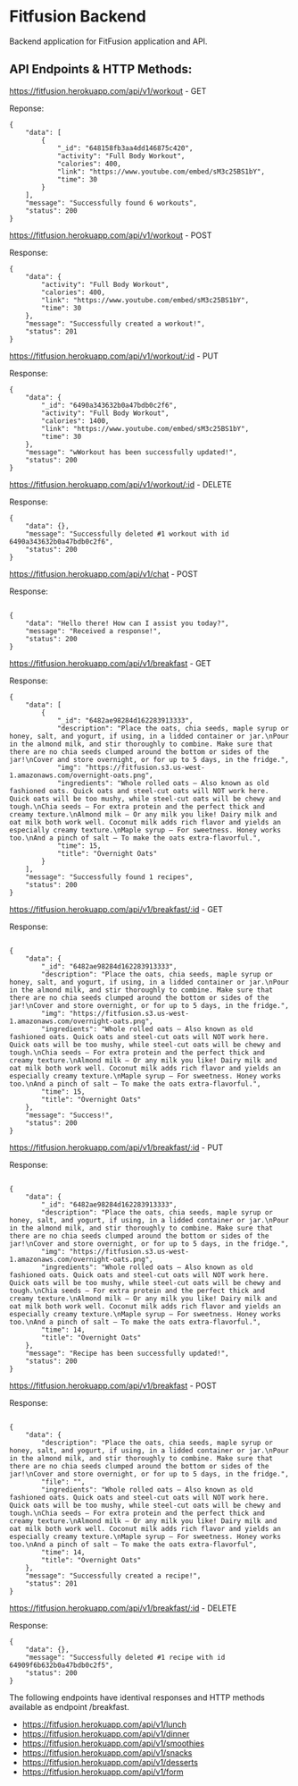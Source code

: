 # Fitfusion Backend

Backend application for FitFusion application and API.




## API Endpoints & HTTP Methods:

https://fitfusion.herokuapp.com/api/v1/workout - GET

Reponse:

```
{
    "data": [
        {
            "_id": "648158fb3aa4dd146875c420",
            "activity": "Full Body Workout",
            "calories": 400,
            "link": "https://www.youtube.com/embed/sM3c25BS1bY",
            "time": 30
        }
    ],
    "message": "Successfully found 6 workouts",
    "status": 200
}

```

https://fitfusion.herokuapp.com/api/v1/workout - POST

Response:

```
{
    "data": {
        "activity": "Full Body Workout",
        "calories": 400,
        "link": "https://www.youtube.com/embed/sM3c25BS1bY",
        "time": 30
    },
    "message": "Successfully created a workout!",
    "status": 201
}

```

https://fitfusion.herokuapp.com/api/v1/workout/:id - PUT

Response:

```
{
    "data": {
        "_id": "6490a343632b0a47bdb0c2f6",
        "activity": "Full Body Workout",
        "calories": 1400,
        "link": "https://www.youtube.com/embed/sM3c25BS1bY",
        "time": 30
    },
    "message": "wWorkout has been successfully updated!",
    "status": 200
}

```

https://fitfusion.herokuapp.com/api/v1/workout/:id - DELETE

Response:

```
{
    "data": {},
    "message": "Successfully deleted #1 workout with id 6490a343632b0a47bdb0c2f6",
    "status": 200
}

```


https://fitfusion.herokuapp.com/api/v1/chat - POST

Response:

```

{
    "data": "Hello there! How can I assist you today?",
    "message": "Received a response!",
    "status": 200
}

```

https://fitfusion.herokuapp.com/api/v1/breakfast - GET

Response:

```
{
    "data": [
        {
            "_id": "6482ae98284d162283913333",
            "description": "Place the oats, chia seeds, maple syrup or honey, salt, and yogurt, if using, in a lidded container or jar.\nPour in the almond milk, and stir thoroughly to combine. Make sure that there are no chia seeds clumped around the bottom or sides of the jar!\nCover and store overnight, or for up to 5 days, in the fridge.",
            "img": "https://fitfusion.s3.us-west-1.amazonaws.com/overnight-oats.png",
            "ingredients": "Whole rolled oats – Also known as old fashioned oats. Quick oats and steel-cut oats will NOT work here. Quick oats will be too mushy, while steel-cut oats will be chewy and tough.\nChia seeds – For extra protein and the perfect thick and creamy texture.\nAlmond milk – Or any milk you like! Dairy milk and oat milk both work well. Coconut milk adds rich flavor and yields an especially creamy texture.\nMaple syrup – For sweetness. Honey works too.\nAnd a pinch of salt – To make the oats extra-flavorful.",
            "time": 15,
            "title": "Overnight Oats"
        }
    ],
    "message": "Successfully found 1 recipes",
    "status": 200
}

```

https://fitfusion.herokuapp.com/api/v1/breakfast/:id - GET

Response:

```

{
    "data": {
        "_id": "6482ae98284d162283913333",
        "description": "Place the oats, chia seeds, maple syrup or honey, salt, and yogurt, if using, in a lidded container or jar.\nPour in the almond milk, and stir thoroughly to combine. Make sure that there are no chia seeds clumped around the bottom or sides of the jar!\nCover and store overnight, or for up to 5 days, in the fridge.",
        "img": "https://fitfusion.s3.us-west-1.amazonaws.com/overnight-oats.png",
        "ingredients": "Whole rolled oats – Also known as old fashioned oats. Quick oats and steel-cut oats will NOT work here. Quick oats will be too mushy, while steel-cut oats will be chewy and tough.\nChia seeds – For extra protein and the perfect thick and creamy texture.\nAlmond milk – Or any milk you like! Dairy milk and oat milk both work well. Coconut milk adds rich flavor and yields an especially creamy texture.\nMaple syrup – For sweetness. Honey works too.\nAnd a pinch of salt – To make the oats extra-flavorful.",
        "time": 15,
        "title": "Overnight Oats"
    },
    "message": "Success!",
    "status": 200
}

```

https://fitfusion.herokuapp.com/api/v1/breakfast/:id - PUT

Response:

```

{
    "data": {
        "_id": "6482ae98284d162283913333",
        "description": "Place the oats, chia seeds, maple syrup or honey, salt, and yogurt, if using, in a lidded container or jar.\nPour in the almond milk, and stir thoroughly to combine. Make sure that there are no chia seeds clumped around the bottom or sides of the jar!\nCover and store overnight, or for up to 5 days, in the fridge.",
        "img": "https://fitfusion.s3.us-west-1.amazonaws.com/overnight-oats.png",
        "ingredients": "Whole rolled oats – Also known as old fashioned oats. Quick oats and steel-cut oats will NOT work here. Quick oats will be too mushy, while steel-cut oats will be chewy and tough.\nChia seeds – For extra protein and the perfect thick and creamy texture.\nAlmond milk – Or any milk you like! Dairy milk and oat milk both work well. Coconut milk adds rich flavor and yields an especially creamy texture.\nMaple syrup – For sweetness. Honey works too.\nAnd a pinch of salt – To make the oats extra-flavorful.",
        "time": 14,
        "title": "Overnight Oats"
    },
    "message": "Recipe has been successfully updated!",
    "status": 200
}

```

https://fitfusion.herokuapp.com/api/v1/breakfast - POST

Response:

```

{
    "data": {
        "description": "Place the oats, chia seeds, maple syrup or honey, salt, and yogurt, if using, in a lidded container or jar.\nPour in the almond milk, and stir thoroughly to combine. Make sure that there are no chia seeds clumped around the bottom or sides of the jar!\nCover and store overnight, or for up to 5 days, in the fridge.",
        "file": "",
        "ingredients": "Whole rolled oats – Also known as old fashioned oats. Quick oats and steel-cut oats will NOT work here. Quick oats will be too mushy, while steel-cut oats will be chewy and tough.\nChia seeds – For extra protein and the perfect thick and creamy texture.\nAlmond milk – Or any milk you like! Dairy milk and oat milk both work well. Coconut milk adds rich flavor and yields an especially creamy texture.\nMaple syrup – For sweetness. Honey works too.\nAnd a pinch of salt – To make the oats extra-flavorful",
        "time": 14,
        "title": "Overnight Oats"
    },
    "message": "Successfully created a recipe!",
    "status": 201
}

```


https://fitfusion.herokuapp.com/api/v1/breakfast/:id - DELETE

Response: 

```
{
    "data": {},
    "message": "Successfully deleted #1 recipe with id 64909f6b632b0a47bdb0c2f5",
    "status": 200
}

```

The following endpoints have identival responses and HTTP methods available as endpoint /breakfast.

* https://fitfusion.herokuapp.com/api/v1/lunch
* https://fitfusion.herokuapp.com/api/v1/dinner
* https://fitfusion.herokuapp.com/api/v1/smoothies
* https://fitfusion.herokuapp.com/api/v1/snacks
* https://fitfusion.herokuapp.com/api/v1/desserts
* https://fitfusion.herokuapp.com/api/v1/form













